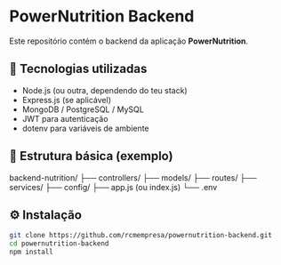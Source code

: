 # PowerNutrition Backend

Este repositório contém o backend da aplicação **PowerNutrition**.

## 🚀 Tecnologias utilizadas

- Node.js (ou outra, dependendo do teu stack)
- Express.js (se aplicável)
- MongoDB / PostgreSQL / MySQL
- JWT para autenticação
- dotenv para variáveis de ambiente

## 📁 Estrutura básica (exemplo)
backend-nutrition/
├── controllers/
├── models/
├── routes/
├── services/
├── config/
├── app.js (ou index.js)
└── .env

## ⚙️ Instalação

```bash
git clone https://github.com/rcmempresa/powernutrition-backend.git
cd powernutrition-backend
npm install

